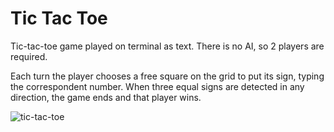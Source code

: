 # Tic Tac Toe
Tic-tac-toe game played on terminal as text.
There is no AI, so 2 players are required.

Each turn the player chooses a free square on the grid to put its sign, typing the correspondent number.
When three equal signs are detected in any direction, the game ends and that player wins.

![tic-tac-toe](https://github.com/simomura95/tic-tac-toe/assets/134875169/2abc51a4-e3b3-4cff-b872-11d161582552)
